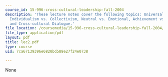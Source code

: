 ```yaml
---
course_id: 15-996-cross-cultural-leadership-fall-2004
description: 'These lecture notes cover the following topics: Universalism vs. Particularism,
  Individualism vs. Collectivism, Neutral vs. Emotional, Achievement vs. Ascription,
  and Cross-cultural Dialogue.'
file_location: /coursemedia/15-996-cross-cultural-leadership-fall-2004/7ca67139396e6820bd588e27f24e0738_lec2.pdf
file_type: application/pdf
layout: pdf
title: lec2.pdf
type: course
uid: 7ca67139396e6820bd588e27f24e0738

---
```

None